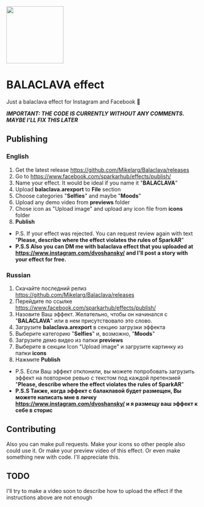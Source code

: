 
<img src="https://i.imgur.com/SkIz1Ba.png" width="150">

# BALACLAVA effect
Just a balaclava effect for Instagram and Facebook 👹

***IMPORTANT: THE CODE IS CURRENTLY WITHOUT ANY COMMENTS. MAYBE I'LL FIX THIS LATER***
## Publishing
### English
1. Get the latest release https://github.com/Mikelarg/Balaclava/releases
2. Go to https://www.facebook.com/sparkarhub/effects/publish/
3. Name your effect. It would be ideal if you name it "**BALACLAVA**"
4. Upload **balaclava.arexport** to **File** section
5. Choose categories "**Selfies**" and maybe "**Moods**"
6. Upload any demo video from **previews** folder
7. Chose icon as "Upload image" and upload any icon file from **icons** folder
8. **Publish**
- P.S. If your effect was rejected. You can request review again with text "**Please, describe where the effect violates the rules of SparkAR**"
- **P.S.S Also you can DM me with balaclava effect that you uploaded at https://www.instagram.com/dvoshansky/ and I'll post a story with your effect for free.**
### Russian
1. Скачайте последний релиз https://github.com/Mikelarg/Balaclava/releases
2. Перейдите по ссылке https://www.facebook.com/sparkarhub/effects/publish/
3. Назовите Ваш эффект. Желательно, чтобы он начинался с "**BALACLAVA**" или в нем присутствовало это слово.
4. Загрузите **balaclava.arexport** в секцию загрузки эффекта
5. Выберите категорию "**Selfies**" и, возможно, "**Moods**"
6. Загрузите демо видео из папки **previews**
7. Выберите в секции Icon "Upload image" и загрузите картинку из папки **icons**
8. Нажмите **Publish**

- P.S. Если Ваш эффект отклонили, вы можете попробовать загрузить эффект на повторное ревью с текстом под каждой претензией "**Please, describe where the effect violates the rules of SparkAR**"
- **P.S.S Также, когда эффект с балаклавой будет размещен, Вы можете написать мне в личку https://www.instagram.com/dvoshansky/ и я размещу ваш эффект к себе в сторис** 

## Contributing
Also you can make pull requests. Make your icons so other people also could use it. Or make your preview video of this effect. Or even make something new with code. I'll appreciate this.

## TODO
I'll try to make a video soon to describe how to upload the effect if the instructions above are not enough
